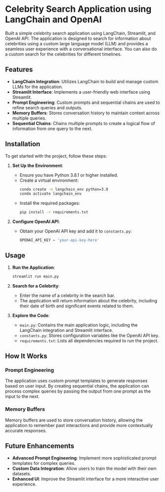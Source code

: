 # Celebrity Search Application using LangChain and OpenAI

Built a simple celebrity search application using LangChain, Streamlit, and OpenAI API. The application is designed to search for information about celebrities using a custom large language model (LLM) and provides a seamless user experience with a conversational interface. You can also do a custom search for the celebrities for different timelines.

## Features

- **LangChain Integration**: Utilizes LangChain to build and manage custom LLMs for the application.
- **Streamlit Interface**: Implements a user-friendly web interface using Streamlit.
- **Prompt Engineering**: Custom prompts and sequential chains are used to refine search queries and outputs.
- **Memory Buffers**: Stores conversation history to maintain context across multiple queries.
- **Sequential Chains**: Chains multiple prompts to create a logical flow of information from one query to the next.

## Installation

To get started with the project, follow these steps:

1. **Set Up the Environment**:
    - Ensure you have Python 3.8.1 or higher installed.
    - Create a virtual environment:
      ```bash
      conda create -n langchain_env python=3.9
      conda activate langchain_env
      ```
    - Install the required packages:
      ```bash
      pip install -r requirements.txt
      ```

2. **Configure OpenAI API**:
    - Obtain your OpenAI API key and add it to `constants.py`:
      ```python
      OPENAI_API_KEY = 'your-api-key-here'
      ```

## Usage

1. **Run the Application**:
    ```bash
    streamlit run main.py
    ```

2. **Search for a Celebrity**:
    - Enter the name of a celebrity in the search bar.
    - The application will return information about the celebrity, including their date of birth and significant events related to them.

3. **Explore the Code**:
    - `main.py`: Contains the main application logic, including the LangChain integration and Streamlit interface.
    - `constants.py`: Stores configuration variables like the OpenAI API key.
    - `requirements.txt`: Lists all dependencies required to run the project.

## How It Works

### Prompt Engineering
The application uses custom prompt templates to generate responses based on user input. By creating sequential chains, the application can process complex queries by passing the output from one prompt as the input to the next.

### Memory Buffers
Memory buffers are used to store conversation history, allowing the application to remember past interactions and provide more contextually accurate responses.

## Future Enhancements

- **Advanced Prompt Engineering**: Implement more sophisticated prompt templates for complex queries.
- **Custom Data Integration**: Allow users to train the model with their own datasets.
- **Enhanced UI**: Improve the Streamlit interface for a more interactive user experience.
